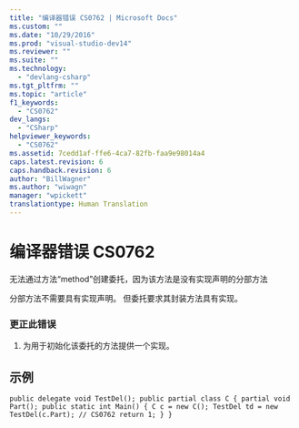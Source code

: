 ```yaml
---
title: "编译器错误 CS0762 | Microsoft Docs"
ms.custom: ""
ms.date: "10/29/2016"
ms.prod: "visual-studio-dev14"
ms.reviewer: ""
ms.suite: ""
ms.technology: 
  - "devlang-csharp"
ms.tgt_pltfrm: ""
ms.topic: "article"
f1_keywords: 
  - "CS0762"
dev_langs: 
  - "CSharp"
helpviewer_keywords: 
  - "CS0762"
ms.assetid: 7cedd1af-ffe6-4ca7-82fb-faa9e98014a4
caps.latest.revision: 6
caps.handback.revision: 6
author: "BillWagner"
ms.author: "wiwagn"
manager: "wpickett"
translationtype: Human Translation
---
```

# 编译器错误 CS0762
无法通过方法“method”创建委托，因为该方法是没有实现声明的分部方法  
  
 分部方法不需要具有实现声明。 但委托要求其封装方法具有实现。  
  
### 更正此错误  
  
1.  为用于初始化该委托的方法提供一个实现。  
  
## 示例  
  
```  
public delegate void TestDel(); public partial class C { partial void Part(); public static int Main() { C c = new C(); TestDel td = new TestDel(c.Part); // CS0762 return 1; } }  
```